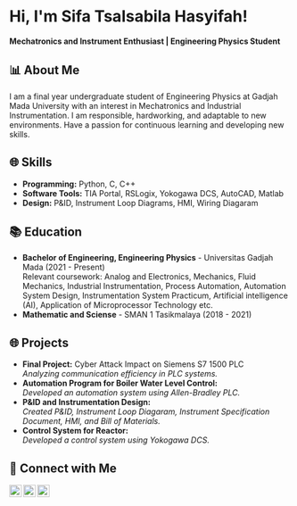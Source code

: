 <h1>Hi, I'm Sifa Tsalsabila Hasyifah!</h1>
<p><strong>Mechatronics and Instrument Enthusiast | Engineering Physics Student</strong></p>

<h2>📊 About Me</h2>
<p>I am a final year undergraduate student of Engineering Physics at Gadjah Mada University with an interest in Mechatronics and Industrial Instrumentation. I am responsible, hardworking, and adaptable to new environments. Have a passion for continuous learning and developing new skills.</p>

<h2>🌐 Skills</h2>
<ul>
  <li><strong>Programming:</strong> Python, C, C++</li>
  <li><strong>Software Tools:</strong> TIA Portal, RSLogix, Yokogawa DCS, AutoCAD, Matlab</li>
  <li><strong>Design:</strong> P&ID, Instrument Loop Diagrams, HMI, Wiring Diagaram</li>
</ul>

<h2>📚 Education</h2>
<ul>
  <li><strong>Bachelor of Engineering, Engineering Physics</strong> - Universitas Gadjah Mada (2021 - Present)<br/>
      Relevant coursework:  Analog and Electronics, Mechanics, Fluid Mechanics, Industrial Instrumentation, Process Automation, Automation System Design, Instrumentation System Practicum, Artificial intelligence (AI), Application of Microprocessor Technology etc.
  </li>
  <li><strong>Mathematic and Sciense</strong> - SMAN 1 Tasikmalaya (2018 - 2021)<br/>
  </li>
</ul>

<h2>🌐 Projects</h2>
<ul>
  <li><strong>Final Project:</strong> Cyber Attack Impact on Siemens S7 1500 PLC<br/>
      <em>Analyzing communication efficiency in PLC systems.</em>
  </li>
  <li><strong>Automation Program for Boiler Water Level Control:</strong><br/>
      <em>Developed an automation system using Allen-Bradley PLC.</em>
  </li>
  <li><strong>P&ID and Instrumentation Design:</strong><br/>
      <em>Created P&ID, Instrument Loop Diagaram, Instrument Specification Document, HMI, and Bill of Materials.</em>
  </li>
  <li><strong>Control System for Reactor:</strong><br/>
    <em>Developed a control system using Yokogawa DCS.</em>
  </li>
</ul>

<h2>📢 Connect with Me</h2>
<p>
  <a href="https://mail.google.com/mail/?view=cm&fs=1&to=sifa.tsalsabila.hasyifah@mail.ugm.ac.id" target="_blank">
    <img align="left" alt="SifaTsalsabila | Gmail" width="22px" src="https://cdn.jsdelivr.net/npm/simple-icons@v3/icons/gmail.svg" />
  </a>
  <a href="https://linkedin.com/in/sifa-tsalsabila-hasyifah" target="_blank">
    <img align="left" alt="SifaTsalsabila | LinkedIn" width="22px" src="https://cdn.jsdelivr.net/npm/simple-icons@v3/icons/linkedin.svg" />
  </a>
  <a href="https://github.com/sifatsalsabila" target="_blank">
    <img align="left" alt="SifaTsalsabila | GitHub" width="22px" src="https://cdn.jsdelivr.net/npm/simple-icons@v3/icons/github.svg" />
  </a>
</p>
<br />


